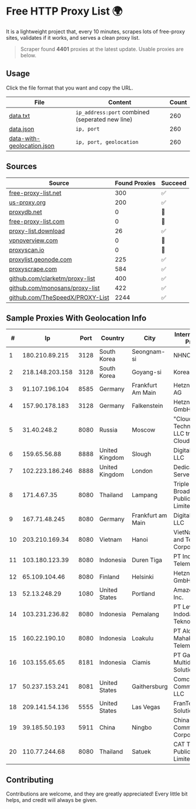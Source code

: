 
# Free HTTP Proxy List 🌍

It is a lightweight project that, every 10 minutes, scrapes lots of free-proxy sites, validates if it works, and serves a clean proxy list.


> Scraper found **4401** proxies at the latest update. Usable proxies are below.

## Usage

Click the file format that you want and copy the URL.


|File|Content|Count|
|----|-------|-----|
|[data.txt](https://raw.githubusercontent.com/themiralay/Proxy-List-World/master/data.txt)|`ip_address:port` combined (seperated new line)|260|
|[data.json](https://raw.githubusercontent.com/themiralay/Proxy-List-World/master/data.json)|`ip, port`|260|
|[data-with-geolocation.json](https://raw.githubusercontent.com/themiralay/Proxy-List-World/master/data-with-geolocation.json)|`ip, port, geolocation`|260|

## Sources

|Source|Found Proxies|Succeed|
|------|-------------|-------|
|[free-proxy-list.net](https://free-proxy-list.net)|300|✅|
|[us-proxy.org](https://www.us-proxy.org)|200|✅|
|[proxydb.net](http://proxydb.net)|0|🚫|
|[free-proxy-list.com](https://free-proxy-list.com/?page=&port=&type%5B%5D=http&type%5B%5D=https&up_time=0&search=Search)|0|🚫|
|[proxy-list.download](https://www.proxy-list.download/HTTP)|26|✅|
|[vpnoverview.com](https://vpnoverview.com/privacy/anonymous-browsing/free-proxy-servers)|0|🚫|
|[proxyscan.io](https://www.proxyscan.io)|0|🚫|
|[proxylist.geonode.com](https://proxylist.geonode.com/api/proxy-list?limit=300&page=1&sort_by=lastChecked&sort_type=desc&protocols=http,https)|225|✅|
|[proxyscrape.com](https://api.proxyscrape.com/v2/?request=displayproxies&protocol=http&timeout=10000&country=all&ssl=all&anonymity=all)|584|✅|
|[github.com/clarketm/proxy-list](https://raw.githubusercontent.com/clarketm/proxy-list/master/proxy-list-raw.txt)|400|✅|
|[github.com/monosans/proxy-list](https://raw.githubusercontent.com/monosans/proxy-list/main/proxies/http.txt)|422|✅|
|[github.com/TheSpeedX/PROXY-List](https://raw.githubusercontent.com/TheSpeedX/PROXY-List/master/http.txt)|2244|✅|


## Sample Proxies With Geolocation Info

|#|Ip|Port|Country|City|Internet Service Provider|
|-|--|----|-------|----|-------------------------|
|1|180.210.89.215|3128|South Korea|Seongnam-si|NHNCLOUD|
|2|218.148.203.158|3128|South Korea|Goyang-si|Korea Telecom|
|3|91.107.196.104|8585|Germany|Frankfurt Am Main|Hetzner Online AG|
|4|157.90.178.183|3128|Germany|Falkenstein|Hetzner Online GmbH|
|5|31.40.248.2|8080|Russia|Moscow|"Cloud Technologies" LLC trading as Cloud.ru|
|6|159.65.56.88|8888|United Kingdom|Slough|DigitalOcean, LLC|
|7|102.223.186.246|8888|United Kingdom|London|Dedicated Servers|
|8|171.4.67.35|8080|Thailand|Lampang|Triple T Broadband Public Company Limited|
|9|167.71.48.245|8080|Germany|Frankfurt am Main|DigitalOcean, LLC|
|10|203.210.169.34|8080|Vietnam|Hanoi|VietNam Post and Telecom Corporation|
|11|103.180.123.39|8080|Indonesia|Duren Tiga|PT Indo Telemedia Solusi|
|12|65.109.104.46|8080|Finland|Helsinki|Hetzner Online GmbH|
|13|52.13.248.29|1080|United States|Portland|Amazon.com, Inc.|
|14|103.231.236.82|8080|Indonesia|Pemalang|PT Level Indodata Teknologi|
|15|160.22.190.10|8080|Indonesia|Loakulu|PT Aldiyanur Mahakam Telemedia|
|16|103.155.65.65|8181|Indonesia|Ciamis|PT Galuh Multidata Solution|
|17|50.237.153.241|8081|United States|Gaithersburg|Comcast Cable Communications, LLC|
|18|209.141.54.136|5555|United States|Las Vegas|FranTech Solutions|
|19|39.185.50.193|5911|China|Ningbo|China Mobile Communications Corporation|
|20|110.77.244.68|8080|Thailand|Satuek|CAT Telecom Public Company Limited|



## Contributing

Contributions are welcome, and they are greatly appreciated! Every
little bit helps, and credit will always be given.

